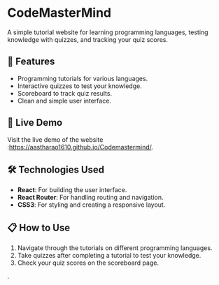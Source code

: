# CodeMasterMind

A simple tutorial website for learning programming languages, testing knowledge with quizzes, and tracking your quiz scores.

## 🌟 Features
- Programming tutorials for various languages.
- Interactive quizzes to test your knowledge.
- Scoreboard to track quiz results.
- Clean and simple user interface.

## 🚀 Live Demo
Visit the live demo of the website :https://aastharao1610.github.io/Codemastermind/.

## 🛠️ Technologies Used
- **React**: For building the user interface.
- **React Router**: For handling routing and navigation.
- **CSS3**: For styling and creating a responsive layout.

## 📋 How to Use
1. Navigate through the tutorials on different programming languages.
2. Take quizzes after completing a tutorial to test your knowledge.
3. Check your quiz scores on the scoreboard page.

.
